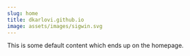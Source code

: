 ```yaml
---
slug: home
title: dkarlovi.github.io
image: assets/images/sigwin.svg
---
```

This is some default content which ends up on the homepage.
